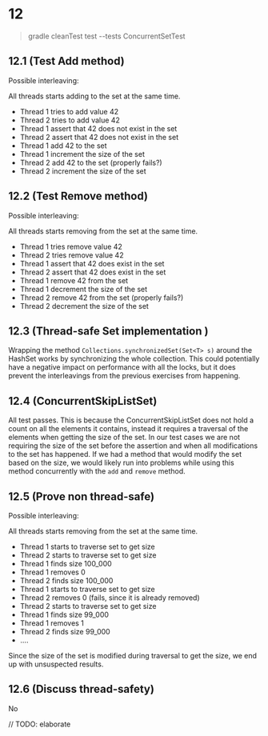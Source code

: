 # 12

> gradle cleanTest test --tests ConcurrentSetTest

## 12.1 (Test Add method)

Possible interleaving: 

All threads starts adding to the set at the same time. 
 - Thread 1 tries to add value 42
 - Thread 2 tries to add value 42
 - Thread 1 assert that 42 does not exist in the set
 - Thread 2 assert that 42 does not exist in the set
 - Thread 1 add 42 to the set
 - Thread 1 increment the size of the set
 - Thread 2 add 42 to the set (properly fails?)
 - Thread 2 increment the size of the set

## 12.2 (Test Remove method)

Possible interleaving: 

All threads starts removing from the set at the same time. 
 - Thread 1 tries remove value 42
 - Thread 2 tries remove value 42
 - Thread 1 assert that 42 does exist in the set
 - Thread 2 assert that 42 does exist in the set
 - Thread 1 remove 42 from the set
 - Thread 1 decrement the size of the set
 - Thread 2 remove 42 from the set (properly fails?)
 - Thread 2 decrement the size of the set

 ## 12.3 (Thread-safe Set implementation )

 Wrapping the method `Collections.synchronizedSet(Set<T> s)` around the HashSet works by synchronizing the whole collection. This could potentially have a negative impact on performance with all the locks, but it does prevent the interleavings from the previous exercises from happening.

## 12.4 (ConcurrentSkipListSet)

All test passes. This is because the ConcurrentSkipListSet does not hold a count on all the elements it contains, instead it requires a traversal of the elements when getting the size of the set. In our test cases we are not requiring the size of the set before the assertion and when all modifications to the set has happened. If we had a method that would modify the set based on the size, we would likely run into problems while using this method concurrently with the `add` and `remove` method.

## 12.5 (Prove non thread-safe)

Possible interleaving: 

All threads starts removing from the set at the same time. 
 - Thread 1 starts to traverse set to get size
 - Thread 2 starts to traverse set to get size
 - Thread 1 finds size 100_000
 - Thread 1 removes 0
 - Thread 2 finds size 100_000
 - Thread 1 starts to traverse set to get size
 - Thread 2 removes 0 (fails, since it is already removed)
 - Thread 2 starts to traverse set to get size
 - Thread 1 finds size 99_000
 - Thread 1 removes 1
 - Thread 2 finds size 99_000
 - ....

 Since the size of the set is modified during traversal to get the size, we end up with unsuspected results.

 ## 12.6 (Discuss thread-safety)

 No

 // TODO: elaborate